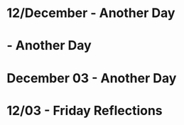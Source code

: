 # 12/December - Another Day

# - Another Day
# December 03 - Another Day
# 12/03 - Friday Reflections
